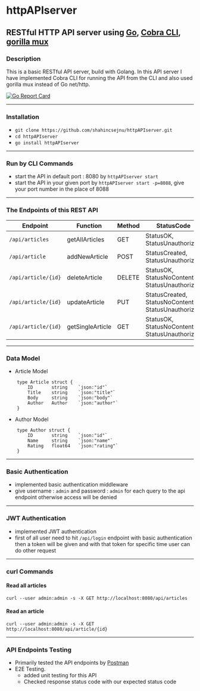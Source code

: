 # httpAPIserver

## RESTful HTTP API server using [Go](https://github.com/golang), [Cobra CLI](https://github.com/spf13/cobra), [gorilla mux](https://github.com/gorilla/mux)

### Description

This is a basic RESTful API server, build with Golang. In this API server I have implemented Cobra CLI for running the API from the CLI and also used gorilla mux instead of Go net/http.


[![Go Report Card](https://goreportcard.com/badge/github.com/shahincsejnu/httpAPIserver)](https://goreportcard.com/report/github.com/shahincsejnu/httpAPIserver)

------------ 

### Installation

- `git clone https://github.com/shahincsejnu/httpAPIserver.git`
- `cd httpAPIserver`
- `go install httpAPIserver`

---------------

### Run by CLI Commands

- start the API in default port : 8080 by `httpAPIserver start`
- start the API in your given port by `httpAPIserver start -p=8088`, give your port number in the place of 8088


--------------

### The Endpoints of this REST API

|Endpoint | Function | Method | StatusCode | Authentication|
|-----|-----|-----|-----|-----|
|`/api/articles` | getAllArticles | GET | StatusOK, StatusUnauthorized | Basic|
|`/api/article` | addNewArticle | POST | StatusCreated, StatusUnauthorized | Basic|
|`/api/article/{id}` | deleteArticle | DELETE | StatusOK, StatusNoContent, StatusUnauthorized | Basic|
|`/api/article/{id}` | updateArticle | PUT | StatusCreated, StatusNoContent, StatusUnauthorized | Basic|
|`/api/article/{id}` | getSingleArticle | GET | StatusOK, StatusNoContent, StatusUnauthorized | Basic|


----------------

### Data Model

* Article Model
```
    type Article struct {
    	ID       string    `json:"id"`
    	Title    string    `json:"title"`
    	Body     string    `json:"body"`
    	Author   Author    `json:"author"`
    }
```

* Author Model
```
    type Author struct {
    	ID       string    `json:"id"`
    	Name     string    `json:"name"`
    	Rating   float64   `json:"rating"`
    }
```

----------------

### Basic Authentication

- implemented basic authentication middleware
- give username : `admin` and password : `admin` for each query to the api endpoint otherwise access will be denied

----------------

### JWT Authentication

- implemented JWT authentication
- first of all user need to hit `/api/login` endpoint with basic authentication then a token will be given and with that token for specific time user can do other request
----------------




### curl Commands

#### Read all articles

`curl --user admin:admin -s -X GET http://localhost:8080/api/articles`

#### Read an article

`curl --user admin:admin -s -X GET http://localhost:8080/api/article/{id}`



----------------

### API Endpoints Testing

- Primarily tested the API endpoints by [Postman](https://github.com/postmanlabs)
- E2E Testing.
    - added unit testing for this API
    - Checked response status code with our expected status code
